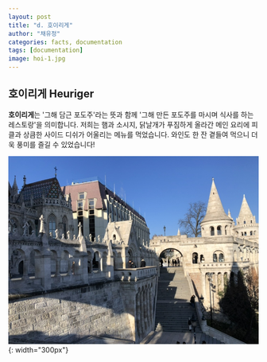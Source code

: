 ```yaml
---
layout: post
title: "d. 호이리게"
author: "채유정"
categories: facts, documentation
tags: [documentation]
image: hoi-1.jpg
---
```


## 호이리게 Heuriger

**호이리게**는 '그해 담근 포도주'라는 뜻과 함께 '그해 만든 포도주를 마시며 식사를 하는 레스토랑'을 의미합니다. 저희는 햄과 소시지, 닭날개가 푸짐하게 올라간 메인 요리에 피클과 상큼한 사이드 디쉬가 어울리는 메뉴를 먹었습니다. 와인도 한 잔 곁들여 먹으니 더욱 풍미를 즐길 수 있었습니다!

![이미지](/assets/img/buda-1.jpg "호이리게"){: width="300px"}
